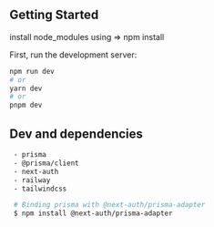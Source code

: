 ## Getting Started

install node_modules using => npm install

First, run the development server:

```bash
npm run dev
# or
yarn dev
# or
pnpm dev
```

## Dev and dependencies

```bash
 - prisma
 - @prisma/client
 - next-auth
 - railway
 - tailwindcss

 # Binding prisma with @next-auth/prisma-adapter
 $ npm install @next-auth/prisma-adapter
```
